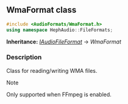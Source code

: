 ## WmaFormat class
```c++
#include <AudioFormats/WmaFormat.h>
using namespace HephAudio::FileFormats;
```
**Inheritance:** *[IAudioFileFormat](/docs/HephAudio/AudioFormats/IAudioFileFormat.md)* -> *WmaFormat*

### Description
Class for reading/writing WMA files.

> [!NOTE]
> Only supported when FFmpeg is enabled.
